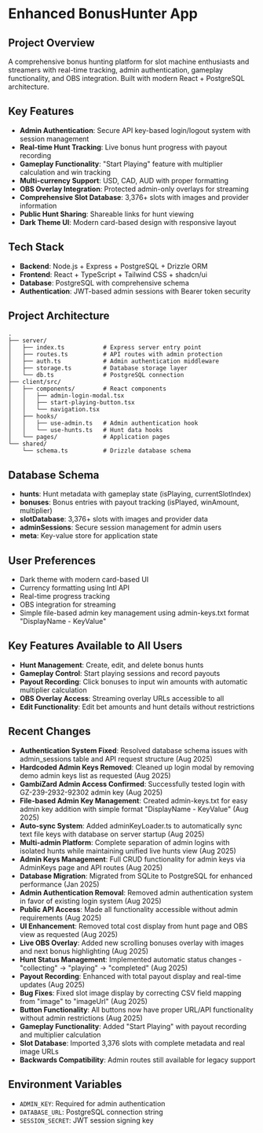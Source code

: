 # Enhanced BonusHunter App

## Project Overview
A comprehensive bonus hunting platform for slot machine enthusiasts and streamers with real-time tracking, admin authentication, gameplay functionality, and OBS integration. Built with modern React + PostgreSQL architecture.

## Key Features
- **Admin Authentication**: Secure API key-based login/logout system with session management
- **Real-time Hunt Tracking**: Live bonus hunt progress with payout recording
- **Gameplay Functionality**: "Start Playing" feature with multiplier calculation and win tracking
- **Multi-currency Support**: USD, CAD, AUD with proper formatting
- **OBS Overlay Integration**: Protected admin-only overlays for streaming
- **Comprehensive Slot Database**: 3,376+ slots with images and provider information
- **Public Hunt Sharing**: Shareable links for hunt viewing
- **Dark Theme UI**: Modern card-based design with responsive layout

## Tech Stack
- **Backend**: Node.js + Express + PostgreSQL + Drizzle ORM
- **Frontend**: React + TypeScript + Tailwind CSS + shadcn/ui
- **Database**: PostgreSQL with comprehensive schema
- **Authentication**: JWT-based admin sessions with Bearer token security

## Project Architecture
```
.
├── server/
│   ├── index.ts           # Express server entry point
│   ├── routes.ts          # API routes with admin protection
│   ├── auth.ts            # Admin authentication middleware
│   ├── storage.ts         # Database storage layer
│   └── db.ts              # PostgreSQL connection
├── client/src/
│   ├── components/        # React components
│   │   ├── admin-login-modal.tsx
│   │   ├── start-playing-button.tsx
│   │   └── navigation.tsx
│   ├── hooks/
│   │   ├── use-admin.ts   # Admin authentication hook
│   │   └── use-hunts.ts   # Hunt data hooks
│   └── pages/             # Application pages
└── shared/
    └── schema.ts          # Drizzle database schema
```

## Database Schema
- **hunts**: Hunt metadata with gameplay state (isPlaying, currentSlotIndex)
- **bonuses**: Bonus entries with payout tracking (isPlayed, winAmount, multiplier)
- **slotDatabase**: 3,376+ slots with images and provider data
- **adminSessions**: Secure session management for admin users
- **meta**: Key-value store for application state

## User Preferences
- Dark theme with modern card-based UI
- Currency formatting using Intl API
- Real-time progress tracking
- OBS integration for streaming
- Simple file-based admin key management using admin-keys.txt format "DisplayName - KeyValue"

## Key Features Available to All Users
- **Hunt Management**: Create, edit, and delete bonus hunts
- **Gameplay Control**: Start playing sessions and record payouts
- **Payout Recording**: Click bonuses to input win amounts with automatic multiplier calculation
- **OBS Overlay Access**: Streaming overlay URLs accessible to all
- **Edit Functionality**: Edit bet amounts and hunt details without restrictions

## Recent Changes
- **Authentication System Fixed**: Resolved database schema issues with admin_sessions table and API request structure (Aug 2025)
- **Hardcoded Admin Keys Removed**: Cleaned up login modal by removing demo admin keys list as requested (Aug 2025)
- **GambiZard Admin Access Confirmed**: Successfully tested login with GZ-239-2932-92302 admin key (Aug 2025)
- **File-based Admin Key Management**: Created admin-keys.txt for easy admin key addition with simple format "DisplayName - KeyValue" (Aug 2025)
- **Auto-sync System**: Added adminKeyLoader.ts to automatically sync text file keys with database on server startup (Aug 2025)
- **Multi-admin Platform**: Complete separation of admin logins with isolated hunts while maintaining unified live hunts view (Aug 2025)
- **Admin Keys Management**: Full CRUD functionality for admin keys via AdminKeys page and API routes (Aug 2025)
- **Database Migration**: Migrated from SQLite to PostgreSQL for enhanced performance (Jan 2025)
- **Admin Authentication Removal**: Removed admin authentication system in favor of existing login system (Aug 2025)
- **Public API Access**: Made all functionality accessible without admin requirements (Aug 2025)
- **UI Enhancement**: Removed total cost display from hunt page and OBS view as requested (Aug 2025)
- **Live OBS Overlay**: Added new scrolling bonuses overlay with images and next bonus highlighting (Aug 2025)
- **Hunt Status Management**: Implemented automatic status changes - "collecting" → "playing" → "completed" (Aug 2025)
- **Payout Recording**: Enhanced with total payout display and real-time updates (Aug 2025)
- **Bug Fixes**: Fixed slot image display by correcting CSV field mapping from "image" to "imageUrl" (Aug 2025)
- **Button Functionality**: All buttons now have proper URL/API functionality without admin restrictions (Aug 2025)
- **Gameplay Functionality**: Added "Start Playing" with payout recording and multiplier calculation
- **Slot Database**: Imported 3,376 slots with complete metadata and real image URLs
- **Backwards Compatibility**: Admin routes still available for legacy support

## Environment Variables
- `ADMIN_KEY`: Required for admin authentication
- `DATABASE_URL`: PostgreSQL connection string
- `SESSION_SECRET`: JWT session signing key